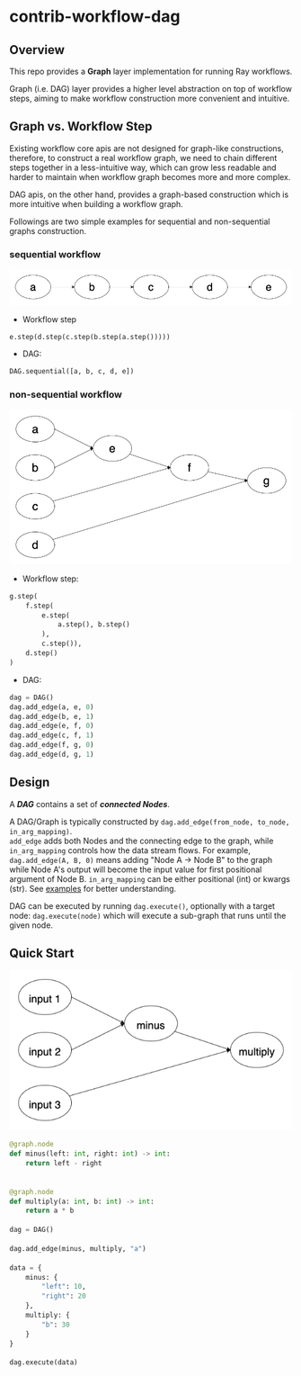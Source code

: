 # contrib-workflow-dag

## Overview

This repo provides a **Graph** layer implementation for running Ray workflows.

Graph (i.e. DAG) layer provides a higher level abstraction on top of workflow steps,
aiming to make workflow construction more convenient and intuitive.

## Graph vs. Workflow Step

Existing workflow core apis are not designed for graph-like constructions, therefore,
to construct a real workflow graph, we need to chain different steps 
together in a less-intuitive way, which can grow less readable and harder
to maintain when workflow graph becomes more and more complex.

DAG apis, on the other hand, provides a graph-based construction which 
is more intuitive when building a workflow graph.

Followings are two simple examples for sequential and non-sequential graphs
construction.

### sequential workflow  
![sequential-dag](source/images/sequential-dag.png)
- Workflow step
```python
e.step(d.step(c.step(b.step(a.step()))))
```
- DAG: 
```python
DAG.sequential([a, b, c, d, e])
```

### non-sequential workflow
![non-linear-dag](source/images/non-linear.png)
- Workflow step:
```python
g.step(
    f.step(
        e.step(
            a.step(), b.step()
        ), 
        c.step()), 
    d.step()
)
```
- DAG: 
```python
dag = DAG()
dag.add_edge(a, e, 0)
dag.add_edge(b, e, 1)
dag.add_edge(e, f, 0)
dag.add_edge(c, f, 1)
dag.add_edge(f, g, 0)
dag.add_edge(d, g, 1)
```

## Design
A ***DAG*** contains a set of _**connected Nodes**_.

A DAG/Graph is typically constructed by
`dag.add_edge(from_node, to_node, in_arg_mapping)`.  
`add_edge` adds both Nodes and the connecting edge to the graph, while
`in_arg_mapping` controls how the data stream flows. For example,
`dag.add_edge(A, B, 0)` means adding "Node A -> Node B" to the graph 
while Node A's output will become the input value for first positional argument of Node B.
`in_arg_mapping` can be either positional (int) or kwargs (str).
See [examples](https://github.com/ray-project/contrib-workflow-dag/blob/main/contrib/workflow/examples/simple_dag_example.py#L47)
for better understanding.

DAG can be executed by running `dag.execute()`, optionally with a target
node: `dag.execute(node)` which will execute a sub-graph that runs until
the given node.  

## Quick Start
![dag-example](source/images/sample-dag.png)

```python
@graph.node
def minus(left: int, right: int) -> int:
    return left - right


@graph.node
def multiply(a: int, b: int) -> int:
    return a * b

dag = DAG()

dag.add_edge(minus, multiply, "a")

data = {
    minus: {
        "left": 10,
        "right": 20
    },
    multiply: {
        "b": 30
    }
}

dag.execute(data)
```
